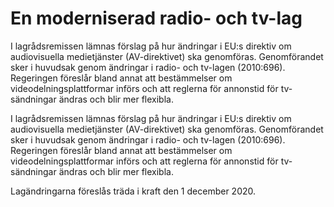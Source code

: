 # En moderniserad radio- och tv-lag

I lagrådsremissen lämnas förslag på hur ändringar i EU:s direktiv om audiovisuella medietjänster (AV-direktivet) ska genomföras. Genomförandet sker i huvudsak genom ändringar i radio- och tv-lagen (2010:696). Regeringen föreslår bland annat att bestämmelser om videodelningsplattformar införs och att reglerna för annonstid för tv-sändningar ändras och blir mer flexibla.

I lagrådsremissen lämnas förslag på hur ändringar i EU:s direktiv om audiovisuella medietjänster (AV-direktivet) ska genomföras. Genomförandet sker i huvudsak genom ändringar i radio- och tv-lagen (2010:696). Regeringen föreslår bland annat att bestämmelser om videodelningsplattformar införs och att reglerna för annonstid för tv-sändningar ändras och blir mer flexibla.

Lagändringarna föreslås träda i kraft den 1 december 2020.

